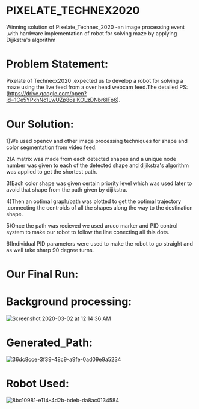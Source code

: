 # PIXELATE_TECHNEX2020
Winning solution of Pixelate_Technex_2020 -an image processing event ,with hardware implementation of robot for solving maze by applying Dijikstra's algorithm

# Problem Statement:
Pixelate of Technecx2020 ,expected us to develop a robot for solving a maze using the live feed from a over head webcam feed.The detailed PS:(https://drive.google.com/open?id=1Ce5YPxhNc1LwUZp86alKOLzDNbr6lFp6).

# Our Solution:
1)We used opencv and other image processing techniques for shape and color segmentation from video feed.

2)A matrix was made from each detected shapes and a unique node number was given to each of the detected shape and dijikstra's algorithm was applied to get the shortest path.

3)Each color shape was given certain priority level which was used later to avoid that shape from the path given by dijikstra.

4)Then an optimal graph/path was plotted to get the optimal trajectory ,connecting the centroids of all the shapes along the way to the destination shape.

5)Once the path was recieved we used aruco marker and PID control system to make our robot to follow the line conecting all this dots.

6)Individual PID parameters were used to make the robot to go straight and as well take sharp 90 degree turns.

# Our Final Run:
# Background processing:
![Screenshot 2020-03-02 at 12 14 36 AM](https://user-images.githubusercontent.com/43948945/75631726-4cc3e380-5c1b-11ea-8dab-1d024f97ede9.png)
# Generated_Path:
![36dc8cce-3f39-48c9-a9fe-0ad09e9a5234](https://user-images.githubusercontent.com/43948945/75631751-80067280-5c1b-11ea-9b30-7adec9798d40.jpg)
# Robot Used:
![8bc10981-e114-4d2b-bdeb-da8ac0134584](https://user-images.githubusercontent.com/43948945/75630637-9c51e180-5c12-11ea-9d2e-3fe17faf9937.jpg)

